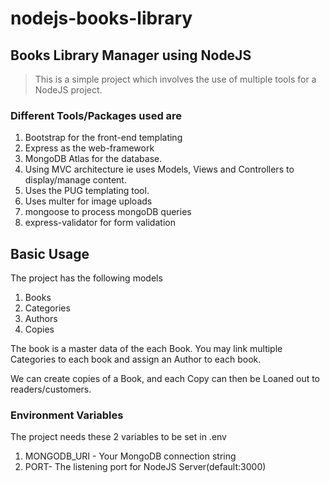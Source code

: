 # nodejs-books-library
## Books Library Manager using NodeJS

> This is a simple project which involves the use of multiple tools for a NodeJS project.

### Different Tools/Packages used are
1. Bootstrap for the front-end templating
2. Express as the web-framework
3. MongoDB Atlas for the database.
4. Using MVC architecture ie uses Models, Views and Controllers to display/manage content.
5. Uses the PUG templating tool.
6. Uses multer for image uploads
7. mongoose to process mongoDB queries
8. express-validator for form validation

## Basic Usage
The project has the following models

1. Books
2. Categories
3. Authors
4. Copies

The book is a master data of the each Book. You may link multiple Categories to each book and assign an Author to each book.

We can create copies of a Book, and each Copy can then be Loaned out to readers/customers.

### Environment Variables

The project needs these 2 variables to be set in .env

1. MONGODB_URI - Your MongoDB connection string
2. PORT- The listening port for NodeJS Server(default:3000)
